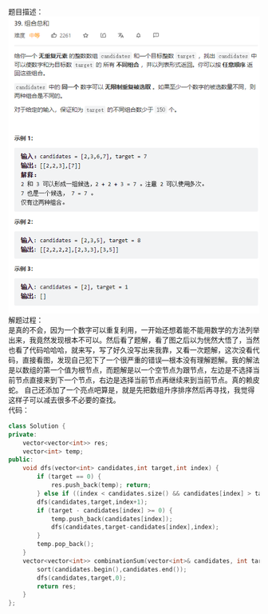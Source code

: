 题目描述：  
![image](/algorithmn/tracebak/image/image4.png)  
解题过程：  
是真的不会，因为一个数字可以重复利用，一开始还想着能不能用数学的方法列举出来，我竟然发现根本不可以。然后看了题解，看了图之后以为恍然大悟了，当然也看了代码哈哈哈，就来写，写了好久没写出来我靠，又看一次题解，这次没看代码，直接看图，发现自己犯下了一个很严重的错误—根本没有理解题解。我的解法是以数组的第一个值为根节点，而题解是以一个空节点为跟节点，左边是不选择当前节点直接来到下一个节点，右边是选择当前节点再继续来到当前节点。真的赖皮蛇。
自己还添加了一个亮点吧算是，就是先把数组升序排序然后再寻找，我觉得这样子可以减去很多不必要的查找。  
代码：  
```cpp
class Solution {
private:
    vector<vector<int>> res;
    vector<int> temp;
public:
    void dfs(vector<int> candidates,int target,int index) {
        if (target == 0) {
            res.push_back(temp); return;
        } else if ((index < candidates.size() && candidates[index] > target) || target < 0 || index >= candidates.size()) return;
        dfs(candidates,target,index+1);
        if (target - candidates[index] >= 0) {
            temp.push_back(candidates[index]);
            dfs(candidates,target-candidates[index],index);
        }
        temp.pop_back();
    }
    vector<vector<int>> combinationSum(vector<int>& candidates, int target) {
        sort(candidates.begin(),candidates.end());
        dfs(candidates,target,0);
        return res;
    }
};
```
